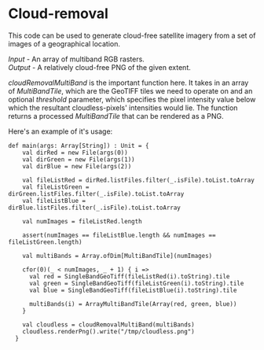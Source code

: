 # Cloud-removal

This code can be used to generate cloud-free satellite imagery from a set of images of a geographical location.

*Input* - An array of multiband RGB rasters.  
*Output* - A relatively cloud-free PNG of the given extent.

*cloudRemovalMultiBand* is the important function here. It takes in an array of *MultiBandTile*, which are the GeoTIFF tiles we need to operate on and an optional *threshold* parameter, which specifies the pixel intensity value below which the resultant cloudless-pixels' intensities would lie. The function returns a processed *MultiBandTile* that can be rendered as a PNG.

Here's an example of it's usage:

    def main(args: Array[String]) : Unit = {
        val dirRed = new File(args(0))
        val dirGreen = new File(args(1))
        val dirBlue = new File(args(2))
    
        val fileListRed = dirRed.listFiles.filter(_.isFile).toList.toArray
        val fileListGreen = dirGreen.listFiles.filter(_.isFile).toList.toArray
        val fileListBlue = dirBlue.listFiles.filter(_.isFile).toList.toArray
    
        val numImages = fileListRed.length
    
        assert(numImages == fileListBlue.length && numImages == fileListGreen.length)
    
        val multiBands = Array.ofDim[MultiBandTile](numImages)
    
        cfor(0)(_ < numImages, _ + 1) { i =>
          val red = SingleBandGeoTiff(fileListRed(i).toString).tile
          val green = SingleBandGeoTiff(fileListGreen(i).toString).tile
          val blue = SingleBandGeoTiff(fileListBlue(i).toString).tile
    
          multiBands(i) = ArrayMultiBandTile(Array(red, green, blue))
        }
    
        val cloudless = cloudRemovalMultiBand(multiBands)
        cloudless.renderPng().write("/tmp/cloudless.png")
      }


